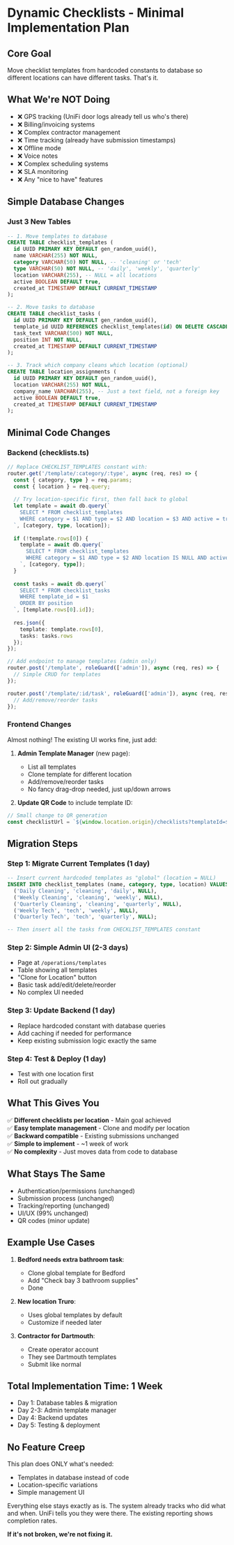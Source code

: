# Dynamic Checklists - Minimal Implementation Plan

## Core Goal
Move checklist templates from hardcoded constants to database so different locations can have different tasks. That's it.

## What We're NOT Doing
- ❌ GPS tracking (UniFi door logs already tell us who's there)
- ❌ Billing/invoicing systems
- ❌ Complex contractor management
- ❌ Time tracking (already have submission timestamps)
- ❌ Offline mode
- ❌ Voice notes
- ❌ Complex scheduling systems
- ❌ SLA monitoring
- ❌ Any "nice to have" features

## Simple Database Changes

### Just 3 New Tables

```sql
-- 1. Move templates to database
CREATE TABLE checklist_templates (
  id UUID PRIMARY KEY DEFAULT gen_random_uuid(),
  name VARCHAR(255) NOT NULL,
  category VARCHAR(50) NOT NULL, -- 'cleaning' or 'tech'
  type VARCHAR(50) NOT NULL, -- 'daily', 'weekly', 'quarterly'
  location VARCHAR(255), -- NULL = all locations
  active BOOLEAN DEFAULT true,
  created_at TIMESTAMP DEFAULT CURRENT_TIMESTAMP
);

-- 2. Move tasks to database
CREATE TABLE checklist_tasks (
  id UUID PRIMARY KEY DEFAULT gen_random_uuid(),
  template_id UUID REFERENCES checklist_templates(id) ON DELETE CASCADE,
  task_text VARCHAR(500) NOT NULL,
  position INT NOT NULL,
  created_at TIMESTAMP DEFAULT CURRENT_TIMESTAMP
);

-- 3. Track which company cleans which location (optional)
CREATE TABLE location_assignments (
  id UUID PRIMARY KEY DEFAULT gen_random_uuid(),
  location VARCHAR(255) NOT NULL,
  company_name VARCHAR(255), -- Just a text field, not a foreign key
  active BOOLEAN DEFAULT true,
  created_at TIMESTAMP DEFAULT CURRENT_TIMESTAMP
);
```

## Minimal Code Changes

### Backend (checklists.ts)

```typescript
// Replace CHECKLIST_TEMPLATES constant with:
router.get('/template/:category/:type', async (req, res) => {
  const { category, type } = req.params;
  const { location } = req.query;
  
  // Try location-specific first, then fall back to global
  let template = await db.query(`
    SELECT * FROM checklist_templates 
    WHERE category = $1 AND type = $2 AND location = $3 AND active = true
  `, [category, type, location]);
  
  if (!template.rows[0]) {
    template = await db.query(`
      SELECT * FROM checklist_templates 
      WHERE category = $1 AND type = $2 AND location IS NULL AND active = true
    `, [category, type]);
  }
  
  const tasks = await db.query(`
    SELECT * FROM checklist_tasks 
    WHERE template_id = $1 
    ORDER BY position
  `, [template.rows[0].id]);
  
  res.json({ 
    template: template.rows[0], 
    tasks: tasks.rows 
  });
});

// Add endpoint to manage templates (admin only)
router.post('/template', roleGuard(['admin']), async (req, res) => {
  // Simple CRUD for templates
});

router.post('/template/:id/task', roleGuard(['admin']), async (req, res) => {
  // Add/remove/reorder tasks
});
```

### Frontend Changes

Almost nothing! The existing UI works fine, just add:

1. **Admin Template Manager** (new page):
   - List all templates
   - Clone template for different location
   - Add/remove/reorder tasks
   - No fancy drag-drop needed, just up/down arrows

2. **Update QR Code** to include template ID:
```typescript
// Small change to QR generation
const checklistUrl = `${window.location.origin}/checklists?templateId=${templateId}&location=${location}`;
```

## Migration Steps

### Step 1: Migrate Current Templates (1 day)
```sql
-- Insert current hardcoded templates as "global" (location = NULL)
INSERT INTO checklist_templates (name, category, type, location) VALUES
  ('Daily Cleaning', 'cleaning', 'daily', NULL),
  ('Weekly Cleaning', 'cleaning', 'weekly', NULL),
  ('Quarterly Cleaning', 'cleaning', 'quarterly', NULL),
  ('Weekly Tech', 'tech', 'weekly', NULL),
  ('Quarterly Tech', 'tech', 'quarterly', NULL);

-- Then insert all the tasks from CHECKLIST_TEMPLATES constant
```

### Step 2: Simple Admin UI (2-3 days)
- Page at `/operations/templates`
- Table showing all templates
- "Clone for Location" button
- Basic task add/edit/delete/reorder
- No complex UI needed

### Step 3: Update Backend (1 day)
- Replace hardcoded constant with database queries
- Add caching if needed for performance
- Keep existing submission logic exactly the same

### Step 4: Test & Deploy (1 day)
- Test with one location first
- Roll out gradually

## What This Gives You

✅ **Different checklists per location** - Main goal achieved  
✅ **Easy template management** - Clone and modify per location  
✅ **Backward compatible** - Existing submissions unchanged  
✅ **Simple to implement** - ~1 week of work  
✅ **No complexity** - Just moves data from code to database  

## What Stays The Same

- Authentication/permissions (unchanged)
- Submission process (unchanged)
- Tracking/reporting (unchanged)
- UI/UX (99% unchanged)
- QR codes (minor update)

## Example Use Cases

1. **Bedford needs extra bathroom task**:
   - Clone global template for Bedford
   - Add "Check bay 3 bathroom supplies"
   - Done

2. **New location Truro**:
   - Uses global templates by default
   - Customize if needed later

3. **Contractor for Dartmouth**:
   - Create operator account
   - They see Dartmouth templates
   - Submit like normal

## Total Implementation Time: 1 Week

- Day 1: Database tables & migration
- Day 2-3: Admin template manager
- Day 4: Backend updates
- Day 5: Testing & deployment

## No Feature Creep

This plan does ONLY what's needed:
- Templates in database instead of code
- Location-specific variations
- Simple management UI

Everything else stays exactly as is. The system already tracks who did what and when. UniFi tells you they were there. The existing reporting shows completion rates. 

**If it's not broken, we're not fixing it.**